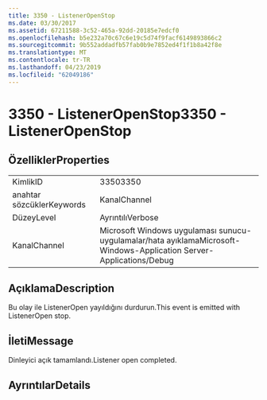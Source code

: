 ```yaml
---
title: 3350 - ListenerOpenStop
ms.date: 03/30/2017
ms.assetid: 67211588-3c52-465a-92dd-20185e7edcf0
ms.openlocfilehash: b5e232a70c67c6e19c5d74f9facf6149893866c2
ms.sourcegitcommit: 9b552addadfb57fab0b9e7852ed4f1f1b8a42f8e
ms.translationtype: MT
ms.contentlocale: tr-TR
ms.lasthandoff: 04/23/2019
ms.locfileid: "62049186"
---
```

# <a name="3350---listeneropenstop"></a><span data-ttu-id="d0049-102">3350 - ListenerOpenStop</span><span class="sxs-lookup"><span data-stu-id="d0049-102">3350 - ListenerOpenStop</span></span>
## <a name="properties"></a><span data-ttu-id="d0049-103">Özellikler</span><span class="sxs-lookup"><span data-stu-id="d0049-103">Properties</span></span>  
  
|||  
|-|-|  
|<span data-ttu-id="d0049-104">Kimlik</span><span class="sxs-lookup"><span data-stu-id="d0049-104">ID</span></span>|<span data-ttu-id="d0049-105">3350</span><span class="sxs-lookup"><span data-stu-id="d0049-105">3350</span></span>|  
|<span data-ttu-id="d0049-106">anahtar sözcükler</span><span class="sxs-lookup"><span data-stu-id="d0049-106">Keywords</span></span>|<span data-ttu-id="d0049-107">Kanal</span><span class="sxs-lookup"><span data-stu-id="d0049-107">Channel</span></span>|  
|<span data-ttu-id="d0049-108">Düzey</span><span class="sxs-lookup"><span data-stu-id="d0049-108">Level</span></span>|<span data-ttu-id="d0049-109">Ayrıntılı</span><span class="sxs-lookup"><span data-stu-id="d0049-109">Verbose</span></span>|  
|<span data-ttu-id="d0049-110">Kanal</span><span class="sxs-lookup"><span data-stu-id="d0049-110">Channel</span></span>|<span data-ttu-id="d0049-111">Microsoft Windows uygulaması sunucu-uygulamalar/hata ayıklama</span><span class="sxs-lookup"><span data-stu-id="d0049-111">Microsoft-Windows-Application Server-Applications/Debug</span></span>|  
  
## <a name="description"></a><span data-ttu-id="d0049-112">Açıklama</span><span class="sxs-lookup"><span data-stu-id="d0049-112">Description</span></span>  
 <span data-ttu-id="d0049-113">Bu olay ile ListenerOpen yayıldığını durdurun.</span><span class="sxs-lookup"><span data-stu-id="d0049-113">This event is emitted with ListenerOpen stop.</span></span>  
  
## <a name="message"></a><span data-ttu-id="d0049-114">İleti</span><span class="sxs-lookup"><span data-stu-id="d0049-114">Message</span></span>  
 <span data-ttu-id="d0049-115">Dinleyici açık tamamlandı.</span><span class="sxs-lookup"><span data-stu-id="d0049-115">Listener open completed.</span></span>  
  
## <a name="details"></a><span data-ttu-id="d0049-116">Ayrıntılar</span><span class="sxs-lookup"><span data-stu-id="d0049-116">Details</span></span>
